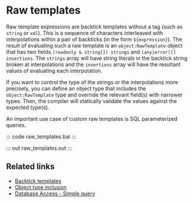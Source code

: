 # Raw templates

Raw template expressions are backtick templates without a tag (such as `string` or `xml`). This is a sequence of characters interleaved with interpolations within a pair of backticks (in the form `${expression}`). The result of evaluating such a raw template is an `object:RawTemplate` object that has two fields `(readonly & string[]) strings` and `(any|error)[] insertions`. The `strings` array will have string literals in the backtick string broken at interpolations and the `insertions` array will have the resultant values of evaluating each interpolation.

If you want to control the type of the strings or the interpolations more precisely, you can define an object type that includes the `object:RawTemplate` type and override the relevant field(s) with narrower types. Then, the compiler will statically validate the values against the expected type(s).

An important use case of custom raw templates is SQL parameterized queries.

::: code raw_templates.bal :::

::: out raw_templates.out :::

## Related links
- [Backtick templates](https://ballerina.io/learn/by-example/backtick-templates/)
- [Object type inclusion](https://ballerina.io/learn/by-example/object-type-inclusion/)
- [Database Access - Simple query](https://ballerina.io/learn/by-example/mysql-query-operation/)
